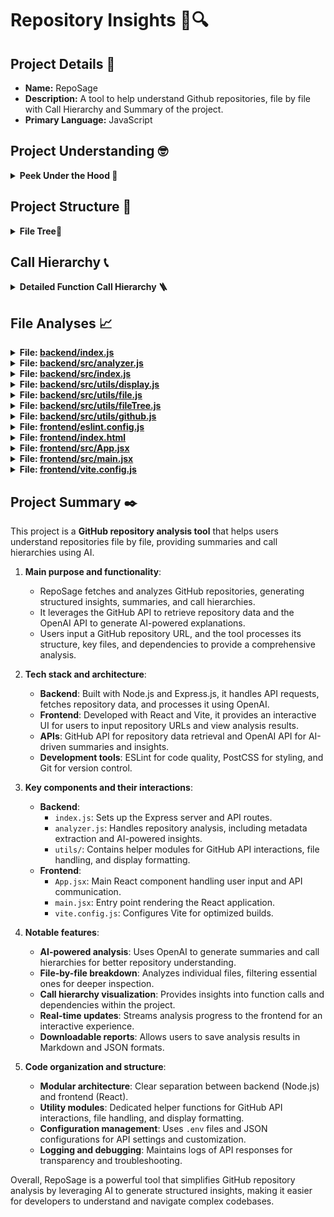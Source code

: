 # Repository Insights 📓🔍

## Project Details 📃
- **Name:** RepoSage
- **Description:** A tool to help understand Github repositories, file by file with Call Hierarchy and Summary of the project.
- **Primary Language:** JavaScript

## Project Understanding 🤓
<details>
  <summary><strong>Peek Under the Hood 👀</strong></summary>

  **RepoSage** is a comprehensive GitHub repository analysis tool structured with a clear separation between frontend and backend components. Here's a concise overview of its main components, tech stack, and architecture based on the provided file structure:

---

### **Main Components**

1. **Backend**
   - **Purpose**: Handles repository analysis, including fetching data from GitHub, processing files, generating call hierarchies, and interfacing with the OpenAI API for AI-powered summaries.
   - **Key Files & Directories**:
     - `index.js`: Entry point for the backend server, likely setting up Express.js routes and middleware.
     - `analyzer.js`: Core module responsible for analyzing repository data.
     - `openaiConfig.json` & `openaiConfigQA.json`: Configuration files for OpenAI API settings, allowing customization of model usage and token management.
     - `utils/`: Contains utility scripts such as `github.js` for GitHub API interactions, `file.js` and `fileTree.js` for file handling, and `display.js` for formatting outputs.
     - `package.json` & `package-lock.json`: Manage backend dependencies.
     - `postcss.config.js`: Configuration for PostCSS, suggesting CSS preprocessing is utilized.

2. **Frontend**
   - **Purpose**: Provides a user-friendly interface for users to input GitHub repository URLs, initiate analysis, and view the generated insights and summaries.
   - **Key Files & Directories**:
     - `App.jsx` & `App.css`: Main React component and its styling.
     - `main.jsx`: Entry point for the React application.
     - `assets/`: Contains static assets like images (`react.svg`, `vite.svg`).
     - `public/`: Holds the `index.html` and other public-facing assets.
     - `vite.config.js`: Configuration for Vite, enabling fast development and optimized builds.
     - `package.json` & `package-lock.json`: Manage frontend dependencies.
     - `eslint.config.js`: ESLint configuration ensuring code quality and consistency.

3. **Configuration & Support Files**
   - `.gitignore`: Specifies files and directories to be ignored by Git.
   - `.vscode/`: Contains VS Code specific settings and recommended extensions (`extensions.json`).
   - `README.md` & `LICENSE`: Provide project documentation and licensing information.

---

### **Tech Stack**

- **Backend**:
  - **Language**: JavaScript (Node.js)
  - **Framework**: Express.js
  - **APIs**: GitHub API for repository data, OpenAI API for AI-driven analysis and summarization
  - **Utilities**: Custom scripts for file handling and data processing

- **Frontend**:
  - **Library**: React
  - **Build Tool**: Vite for rapid development and efficient builds
  - **Styling**: CSS, with PostCSS integration for advanced CSS processing

- **Development Tools**:
  - **Code Quality**: ESLint for linting
  - **Version Control**: Git, with configurations tailored for both backend and frontend environments

---

### **Architecture**

- **Modular Structure**: Clear separation between backend and frontend directories, promoting maintainability and scalability.
  
- **API-Driven Communication**: The frontend interacts with the backend through RESTful APIs to fetch analysis results and display them to users.
  
- **AI Integration**: Utilizes OpenAI's APIs within the backend to generate intelligent summaries and insights, enhancing the depth of repository analysis.
  
- **Configuration Management**: Uses environment variables (`.env` files) and configuration JSON files to manage sensitive information and customizable settings, ensuring flexibility and security.
  
- **Logging & Monitoring**: Backend logs API responses (`apiResponsesLog.txt`) for transparency and debugging purposes, aiding in maintenance and issue resolution.

---

Overall, **RepoSage** leverages a modern JavaScript ecosystem with Node.js and React to deliver a robust tool for in-depth GitHub repository analysis. Its architecture emphasizes modularity, efficient development workflows, and intelligent data processing to provide users with comprehensive insights into their projects.

</details>

## Project Structure 🏯
<details>
  <summary><strong>File Tree🌲</strong></summary>

  📁 .vscode/
&nbsp;&nbsp;&nbsp;&nbsp;📄 [extensions.json](https://github.com/bhavya1600/RepoSage/blob/main/.vscode/extensions.json)
📁 backend/
&nbsp;&nbsp;&nbsp;&nbsp;📁 src/
&nbsp;&nbsp;&nbsp;&nbsp;&nbsp;&nbsp;&nbsp;&nbsp;📁 utils/
&nbsp;&nbsp;&nbsp;&nbsp;&nbsp;&nbsp;&nbsp;&nbsp;&nbsp;&nbsp;&nbsp;&nbsp;📄 [display.js](https://github.com/bhavya1600/RepoSage/blob/main/backend/src/utils/display.js)
&nbsp;&nbsp;&nbsp;&nbsp;&nbsp;&nbsp;&nbsp;&nbsp;&nbsp;&nbsp;&nbsp;&nbsp;📄 [file.js](https://github.com/bhavya1600/RepoSage/blob/main/backend/src/utils/file.js)
&nbsp;&nbsp;&nbsp;&nbsp;&nbsp;&nbsp;&nbsp;&nbsp;&nbsp;&nbsp;&nbsp;&nbsp;📄 [fileTree.js](https://github.com/bhavya1600/RepoSage/blob/main/backend/src/utils/fileTree.js)
&nbsp;&nbsp;&nbsp;&nbsp;&nbsp;&nbsp;&nbsp;&nbsp;&nbsp;&nbsp;&nbsp;&nbsp;📄 [github.js](https://github.com/bhavya1600/RepoSage/blob/main/backend/src/utils/github.js)
&nbsp;&nbsp;&nbsp;&nbsp;&nbsp;&nbsp;&nbsp;&nbsp;📄 [analyzer.js](https://github.com/bhavya1600/RepoSage/blob/main/backend/src/analyzer.js)
&nbsp;&nbsp;&nbsp;&nbsp;&nbsp;&nbsp;&nbsp;&nbsp;📄 [index.css](https://github.com/bhavya1600/RepoSage/blob/main/backend/src/index.css)
&nbsp;&nbsp;&nbsp;&nbsp;&nbsp;&nbsp;&nbsp;&nbsp;📄 [index.js](https://github.com/bhavya1600/RepoSage/blob/main/backend/src/index.js)
&nbsp;&nbsp;&nbsp;&nbsp;📄 [analysis_results.json](https://github.com/bhavya1600/RepoSage/blob/main/backend/analysis_results.json)
&nbsp;&nbsp;&nbsp;&nbsp;📄 [analysis_results.md](https://github.com/bhavya1600/RepoSage/blob/main/backend/analysis_results.md)
&nbsp;&nbsp;&nbsp;&nbsp;📄 [index.js](https://github.com/bhavya1600/RepoSage/blob/main/backend/index.js)
&nbsp;&nbsp;&nbsp;&nbsp;📄 [openaiConfig.json](https://github.com/bhavya1600/RepoSage/blob/main/backend/openaiConfig.json)
&nbsp;&nbsp;&nbsp;&nbsp;📄 [openaiConfigQA.json](https://github.com/bhavya1600/RepoSage/blob/main/backend/openaiConfigQA.json)
&nbsp;&nbsp;&nbsp;&nbsp;📄 [package-lock.json](https://github.com/bhavya1600/RepoSage/blob/main/backend/package-lock.json)
&nbsp;&nbsp;&nbsp;&nbsp;📄 [package.json](https://github.com/bhavya1600/RepoSage/blob/main/backend/package.json)
&nbsp;&nbsp;&nbsp;&nbsp;📄 [postcss.config.js](https://github.com/bhavya1600/RepoSage/blob/main/backend/postcss.config.js)
📁 frontend/
&nbsp;&nbsp;&nbsp;&nbsp;📁 public/
&nbsp;&nbsp;&nbsp;&nbsp;&nbsp;&nbsp;&nbsp;&nbsp;📄 [vite.svg](https://github.com/bhavya1600/RepoSage/blob/main/frontend/public/vite.svg)
&nbsp;&nbsp;&nbsp;&nbsp;📁 src/
&nbsp;&nbsp;&nbsp;&nbsp;&nbsp;&nbsp;&nbsp;&nbsp;📁 assets/
&nbsp;&nbsp;&nbsp;&nbsp;&nbsp;&nbsp;&nbsp;&nbsp;&nbsp;&nbsp;&nbsp;&nbsp;📄 [react.svg](https://github.com/bhavya1600/RepoSage/blob/main/frontend/src/assets/react.svg)
&nbsp;&nbsp;&nbsp;&nbsp;&nbsp;&nbsp;&nbsp;&nbsp;📄 [App.css](https://github.com/bhavya1600/RepoSage/blob/main/frontend/src/App.css)
&nbsp;&nbsp;&nbsp;&nbsp;&nbsp;&nbsp;&nbsp;&nbsp;📄 [App.jsx](https://github.com/bhavya1600/RepoSage/blob/main/frontend/src/App.jsx)
&nbsp;&nbsp;&nbsp;&nbsp;&nbsp;&nbsp;&nbsp;&nbsp;📄 [index.css](https://github.com/bhavya1600/RepoSage/blob/main/frontend/src/index.css)
&nbsp;&nbsp;&nbsp;&nbsp;&nbsp;&nbsp;&nbsp;&nbsp;📄 [main.jsx](https://github.com/bhavya1600/RepoSage/blob/main/frontend/src/main.jsx)
&nbsp;&nbsp;&nbsp;&nbsp;📄 [.gitignore](https://github.com/bhavya1600/RepoSage/blob/main/frontend/.gitignore)
&nbsp;&nbsp;&nbsp;&nbsp;📄 [eslint.config.js](https://github.com/bhavya1600/RepoSage/blob/main/frontend/eslint.config.js)
&nbsp;&nbsp;&nbsp;&nbsp;📄 [index.html](https://github.com/bhavya1600/RepoSage/blob/main/frontend/index.html)
&nbsp;&nbsp;&nbsp;&nbsp;📄 [package-lock.json](https://github.com/bhavya1600/RepoSage/blob/main/frontend/package-lock.json)
&nbsp;&nbsp;&nbsp;&nbsp;📄 [package.json](https://github.com/bhavya1600/RepoSage/blob/main/frontend/package.json)
&nbsp;&nbsp;&nbsp;&nbsp;📄 [README.md](https://github.com/bhavya1600/RepoSage/blob/main/frontend/README.md)
&nbsp;&nbsp;&nbsp;&nbsp;📄 [vite.config.js](https://github.com/bhavya1600/RepoSage/blob/main/frontend/vite.config.js)
📄 [.gitignore](https://github.com/bhavya1600/RepoSage/blob/main/.gitignore)
📄 [LICENSE](https://github.com/bhavya1600/RepoSage/blob/main/LICENSE)
📄 [README.md](https://github.com/bhavya1600/RepoSage/blob/main/README.md)


</details>

## Call Hierarchy 📞
<details>
  <summary><strong>Detailed Function Call Hierarchy 🪜</strong></summary>

  

</details>

## File Analyses 📈 

<details>
  <summary><strong>File: <a href="https://github.com/bhavya1600/RepoSage/blob/main/backend/index.js">backend/index.js</a></strong></summary>

  This file sets up an Express.js backend server that analyzes a given GitHub repository using the GitHub API and OpenAI's GPT model, then generates a markdown report.

**1. Main purpose and responsibilities**:  
- Provides an API endpoint (`/api/analyze`) to analyze a GitHub repository.  
- Fetches repository details, structure, and recent commits using the GitHub API.  
- Uses OpenAI's GPT model to generate a detailed markdown report on the repository.  
- Streams progress updates to the client and saves the analysis to a file.  

**2. Key functions and their purposes**:  
- **POST `/api/analyze`**:  
  - **Inputs**: `repo` (string, GitHub repo URL), `githubToken` (string, GitHub API token), `openaiToken` (string, OpenAI API key).  
  - **Processing**:  
    - Extracts repo owner and name from the URL.  
    - Initializes GitHub and OpenAI clients.  
    - Fetches repo details, file structure, and recent commits.  
    - Sends this data to OpenAI for analysis.  
    - Streams progress updates to the client.  
    - Saves the generated markdown report to `analysis_results.md`.  
  - **Outputs**: Streams progress messages (string) and the final markdown report (string).  

**3. Important interactions with other parts of the system**:  
- Uses `Octokit` to interact with the GitHub API for fetching repo details, contents, and commits.  
- Uses `OpenAI` to generate a markdown report based on the fetched data.  
- Writes the analysis result to `analysis_results.md` in the backend directory.  
- Uses Express.js and CORS to handle API requests from the frontend.  

**4. Notable features or patterns**:  
- **Streaming responses**: Uses `res.write()` to send real-time updates to the client.  
- **Error handling**: Catches errors and ensures responses are sent even if an error occurs.  
- **Asynchronous operations**: Uses `async/await` for API calls and file operations.  
- **Middleware usage**: Uses `express.json()` and `cors()` for handling JSON requests and cross-origin requests.  

Overall, this file serves as the backend API for analyzing GitHub repositories, integrating GitHub and OpenAI APIs, and providing real-time progress updates to the client.

  ---
</details>

<details>
  <summary><strong>File: <a href="https://github.com/bhavya1600/RepoSage/blob/main/backend/src/analyzer.js">backend/src/analyzer.js</a></strong></summary>

  This file (`backend/src/analyzer.js`) is responsible for analyzing a GitHub repository's structure, extracting metadata, filtering relevant files, and using OpenAI models to generate insights about the project.

### **1. Main purpose and responsibilities**:  
- Fetches repository metadata and file structure from GitHub.  
- Uses OpenAI models to analyze project structure, summarize files, and generate insights.  
- Filters important files for analysis and determines call hierarchy.  
- Generates a structured summary of the project.  

### **2. Key functions and their purposes**:  
- `createChatCompletion(openai, model, modelType, analysisPrompt)`:  
  - **Inputs**: OpenAI instance, model name (string), model type (string), analysis prompt (string).  
  - **Processing**: Calls OpenAI's API to generate a response based on the given prompt.  
  - **Output**: Returns the AI-generated response (string).  

- `saveApiCallContent(functionName, content)`:  
  - **Inputs**: Function name (string), content (string).  
  - **Processing**: Saves API responses to a log file.  
  - **Output**: None (writes to file).  

- `analyzeRepository(repoUrl)`:  
  - **Inputs**: GitHub repository URL (string).  
  - **Processing**: Fetches repository metadata, retrieves file tree, analyzes project structure, filters files, and generates insights using OpenAI.  
  - **Output**: Returns an analysis object containing repository details, file analysis, metadata, and summary (object).  

- `analyzeProjectStructure(openai, repoData, files, readmeContent)`:  
  - **Inputs**: OpenAI instance, repository metadata (object), list of files (array), README content (string).  
  - **Processing**: Uses OpenAI to analyze the project structure based on file names and README content.  
  - **Output**: Returns a textual summary of the project structure (string).  

- `smartFileFilter(files, projectUnderstanding)`:  
  - **Inputs**: List of repository files (array), project understanding (string).  
  - **Processing**: Uses OpenAI to determine essential files for analysis. Falls back to manual filtering if AI fails.  
  - **Output**: Returns a filtered list of important files (array).  

- `summarizeContent(openai, content, fileTree)`:  
  - **Inputs**: OpenAI instance, file content (string), file tree (array).  
  - **Processing**: Uses OpenAI to generate a summary of the file’s functionality.  
  - **Output**: Returns a summarized version of the file content (string).  

- `analyzeCode(openai, filePath, content, fileTree)`:  
  - **Inputs**: OpenAI instance, file path (string), file content (string), file tree (array).  
  - **Processing**: Uses OpenAI to generate a human-readable explanation and structured metadata for the file.  
  - **Output**: Returns an object containing text analysis (string) and JSON metadata (string).  

- `analyzeCallHierarchy(openai, fileMetadata, projectUnderstanding)`:  
  - **Inputs**: OpenAI instance, file metadata (array), project understanding (string).  
  - **Processing**: Uses OpenAI to generate a call hierarchy of function interactions.  
  - **Output**: Returns a structured call hierarchy (string).  

- `generateSummary(openai, analysis)`:  
  - **Inputs**: OpenAI instance, analysis object (object).  
  - **Processing**: Uses OpenAI to generate a structured summary of the project.  
  - **Output**: Returns a textual project summary (string).  

### **3. Important interactions with other parts of the system**:  
- Uses `Octokit` to interact with the GitHub API for fetching repository data and file contents.  
- Uses `OpenAI` to analyze code, summarize content, and generate insights.  
- Imports utility functions from `utils/github.js` and `utils/fileTree.js` for parsing GitHub URLs and building file trees.  
- Reads configuration from `openaiConfig.json` to determine model settings.  

### **4. Notable features or patterns**:  
- **AI-Powered Analysis**: Uses OpenAI models to analyze project structure, summarize files, and generate insights.  
- **Smart File Filtering**: Dynamically selects important files using AI or fallback logic.  
- **Call Hierarchy Generation**: Constructs a structured execution flow of the project.  
- **Logging API Responses**: Saves OpenAI responses for debugging and reference.  
- **Error Handling & Fallbacks**: Implements fallback mechanisms in case AI filtering fails.  

### **Overall**  
This file serves as the core logic for analyzing a GitHub repository, leveraging GitHub API and OpenAI models to extract meaningful insights, summarize code, and generate structured reports about the project's structure and execution flow.

  ---
</details>

<details>
  <summary><strong>File: <a href="https://github.com/bhavya1600/RepoSage/blob/main/backend/src/index.js">backend/src/index.js</a></strong></summary>

  This file sets up an Express.js backend server that provides API endpoints for analyzing a GitHub repository and serving the analysis results.

**1. Main purpose and responsibilities**:  
- Hosts an Express.js server to handle API requests.  
- Provides an endpoint to analyze a GitHub repository and stream logs to the client.  
- Serves the analysis results as a downloadable file.  

**2. Key functions and their purposes**:  
- `stripAnsiCodes(str: string) -> string`: Removes ANSI color codes from log messages before sending them to the client.  
- `app.get('/api/download-analysis')`:  
  - Inputs: HTTP request.  
  - Processing: Reads the `analysis_results.md` file and sends it as a response.  
  - Outputs: Markdown file content (text/markdown).  
- `app.post('/api/analyze')`:  
  - Inputs: JSON body containing `{ repo: string, githubToken?: string, openaiToken?: string }`.  
  - Processing:  
    - Validates the repository URL.  
    - Uses provided or environment tokens.  
    - Redirects `console.log` to stream logs to the client.  
    - Calls `analyzeRepository(repo)` to perform analysis.  
    - Saves results to `analysis_results.md`.  
  - Outputs: Streams logs, signals analysis completion, and sends errors if any.  

**3. Important interactions with other parts of the system**:  
- Calls `analyzeRepository` from `analyzer.js` to perform repository analysis.  
- Uses `saveToFile` from `utils/file.js` to store analysis results.  
- Reads `analysis_results.md` to serve it as a downloadable file.  
- Uses environment variables from `.env` for API tokens.  

**4. Notable features or patterns**:  
- Uses Express.js with CORS and JSON middleware.  
- Implements streaming responses to send real-time logs to the client.  
- Overrides `console.log` to capture and send logs dynamically.  
- Gracefully restores `console.log` in case of errors.  

Overall, this file is the core backend server that facilitates repository analysis by handling API requests, executing the analysis process, and serving the results efficiently.

  ---
</details>

<details>
  <summary><strong>File: <a href="https://github.com/bhavya1600/RepoSage/blob/main/backend/src/utils/display.js">backend/src/utils/display.js</a></strong></summary>

  This file is responsible for displaying analysis results in a structured and visually appealing format using colored console output.  

**1. Main purpose and responsibilities**:  
- Formats and prints repository analysis results to the console in a readable way.  
- Uses color coding (via `chalk`) to enhance readability.  
- Displays repository metadata, summary, project structure, call hierarchy, and file-specific analyses.  

**2. Key functions and their purposes**:  
- `displayResults(analysis)`:  
  - **Inputs**: `analysis` (Object) containing repository details, summary, file tree, call hierarchy, and file analyses.  
  - **Processing**: Prints repository metadata, summary, project structure, call hierarchy, and file-specific analyses using `console.log` with `chalk` for styling. Calls `displayFileTree` to visualize the file structure.  
  - **Outputs**: Logs formatted analysis results to the console (no return value).  

- `displayFileTree(node, indent)`:  
  - **Inputs**: `node` (Object) representing a file or directory in the project structure, `indent` (String) for formatting indentation.  
  - **Processing**: Recursively traverses the file tree, printing directories with an 📁 icon and files with a 📄 icon, applying indentation for hierarchy visualization.  
  - **Outputs**: Logs the structured file tree to the console (no return value).  

**3. Important interactions with other parts of the system**:  
- Receives `analysis` data from the backend analysis process (likely generated by `analyzer.js`).  
- Uses `displayFileTree` to recursively print the project structure.  
- Outputs results that reference `analysis_results.md` and `analysis_results.json`, which are likely generated elsewhere in the backend.  

**4. Notable features or patterns**:  
- Uses `chalk` for colored and bold console output, improving readability.  
- Implements recursion in `displayFileTree` to handle nested directories dynamically.  
- Uses emojis (📊, 📁, 📄) to make the output visually distinct and user-friendly.  

Overall, this file enhances the presentation of repository analysis results, making them more readable and structured for developers reviewing the output.

  ---
</details>

<details>
  <summary><strong>File: <a href="https://github.com/bhavya1600/RepoSage/blob/main/backend/src/utils/file.js">backend/src/utils/file.js</a></strong></summary>

  **1. Main purpose and responsibilities**:  
This module handles saving analysis results to both Markdown (`.md`) and JSON (`.json`) files, while also formatting file structures and generating GitHub links for repository files.  

**2. Key functions and their purposes**:  
- `saveToFile(filename: string, analysis: object) -> Promise<void>`  
  - **Inputs**:  
    - `filename` (string): The name of the file to save the Markdown content.  
    - `analysis` (object): Contains repository details, project insights, file structures, and analysis results.  
  - **Processing**:  
    - Constructs a GitHub repository URL.  
    - Formats the analysis data into a structured Markdown report.  
    - Saves the Markdown report to the specified file.  
    - Extracts key metadata and saves it separately as a JSON file.  
  - **Outputs**: Saves analysis results in `.md` and `.json` formats.  

- `formatFileTree(node: object, indent: string, repoUrl: string, branch: string, parentPath?: string) -> string`  
  - **Inputs**:  
    - `node` (object): Represents a file or directory in the project structure.  
    - `indent` (string): Formatting indentation for display.  
    - `repoUrl` (string): Base GitHub repository URL.  
    - `branch` (string): Repository branch name.  
    - `parentPath` (optional string): The accumulated path of the parent directory.  
  - **Processing**:  
    - Recursively formats the file tree into a readable structure.  
    - Generates clickable GitHub links for files.  
  - **Outputs**: Returns a formatted string representing the file tree.  

- `getFullPath(node: object) -> string`  
  - **Inputs**:  
    - `node` (object): A file or directory node.  
  - **Processing**:  
    - Retrieves the full path of a file or directory.  
    - If `node.path` exists, it is used directly; otherwise, the path is reconstructed from parent references.  
  - **Outputs**: Returns the full file path as a string.  

**3. Important interactions with other parts of the system**:  
- Uses `fs/promises` to write analysis results to files.  
- Interacts with `analysis` data, which likely originates from `backend/src/analyzer.js`.  
- Generates GitHub links for files, suggesting integration with `backend/src/utils/github.js`.  
- Uses `fileTree` data, possibly processed by `backend/src/utils/fileTree.js`.  

**4. Notable features or patterns**:  
- Uses async/await for file operations to ensure non-blocking execution.  
- Implements recursive tree traversal for formatting file structures.  
- Encodes file paths for GitHub URLs to handle special characters.  
- Uses Markdown `<details>` tags for collapsible sections, improving readability.  

Overall, this module is responsible for saving structured analysis reports, formatting file structures, and ensuring repository files are easily accessible via GitHub links.

  ---
</details>

<details>
  <summary><strong>File: <a href="https://github.com/bhavya1600/RepoSage/blob/main/backend/src/utils/fileTree.js">backend/src/utils/fileTree.js</a></strong></summary>

  **1. Main purpose and responsibilities**:  
This module constructs a hierarchical file tree structure from a list of file paths and ensures the tree is sorted with directories appearing before files.  

**2. Key functions and their purposes**:  
- `buildFileTree(files)`:  
  - **Inputs**: `files` (array of objects, each containing `path` (string) and `type` (string, either 'file' or 'directory')).  
  - **Processing**: Iterates through the file paths, splitting them into parts and constructing a nested tree structure where directories contain child elements. Ensures that if a directory was mistakenly identified as a file, it is corrected.  
  - **Outputs**: Returns a sorted hierarchical file tree object with `name`, `type`, and `children` properties (object).  

- `sortFileTree(node)`:  
  - **Inputs**: `node` (object representing a directory or file in the tree).  
  - **Processing**: Recursively sorts the children of each directory, ensuring directories appear before files and all entries are sorted alphabetically.  
  - **Outputs**: Returns a sorted version of the input file tree node (object).  

**3. Important interactions with other parts of the system**:  
- Likely interacts with `backend/src/utils/file.js` for file-related operations.  
- May be used in `backend/src/analyzer.js` or other backend logic to structure and display file system data.  
- Could be utilized in `backend/src/utils/display.js` to present the file tree in a readable format.  

**4. Notable features or patterns**:  
- Uses a recursive approach to construct and sort the file tree.  
- Ensures directories are prioritized over files when sorting.  
- Handles cases where a file is mistakenly treated as a directory and corrects it dynamically.  

Overall, this module is responsible for transforming a flat list of file paths into a structured, sorted file tree, making it easier to navigate and process file system data.

  ---
</details>

<details>
  <summary><strong>File: <a href="https://github.com/bhavya1600/RepoSage/blob/main/backend/src/utils/github.js">backend/src/utils/github.js</a></strong></summary>

  This file provides utility functions for handling GitHub repository URLs.  

**1. Main purpose and responsibilities**:  
This module is responsible for parsing GitHub repository URLs to extract the repository owner and name in a structured format.  

**2. Key functions and their purposes**:  
- `parseGitHubUrl(url: string) -> { owner: string, repo: string }`  
  - **Inputs**: A GitHub repository URL (string).  
  - **Processing**:  
    - Parses the URL using the `URL` constructor.  
    - Extracts the repository owner and name from the pathname.  
    - Removes `.git` from the repository name if present.  
    - Throws an error if the URL format is invalid.  
  - **Outputs**: An object containing `owner` (string) and `repo` (string).  

**3. Important interactions with other parts of the system**:  
- Likely used in other backend utilities or API handlers to extract repository details from user-provided GitHub URLs.  
- May interact with functions that fetch repository data or analyze repository contents.  

**4. Notable features or patterns**:  
- Uses `URL` API for robust URL parsing.  
- Implements error handling to ensure valid GitHub URLs.  
- Removes `.git` suffix for cleaner repository names.  

Overall, this function ensures that GitHub repository URLs are correctly parsed and standardized for further processing in the system.

  ---
</details>

<details>
  <summary><strong>File: <a href="https://github.com/bhavya1600/RepoSage/blob/main/frontend/eslint.config.js">frontend/eslint.config.js</a></strong></summary>

  The `eslint.config.js` file configures ESLint for the frontend, ensuring code quality and enforcing best practices, particularly for JavaScript and React.  

**1. Main purpose and responsibilities**:  
This file sets up ESLint for the frontend, specifying linting rules, plugins, and configurations to enforce coding standards and prevent common errors in JavaScript and React code.  

**2. Key functions and their purposes**:  
- The configuration object defines:  
  - `ignores`: Specifies files (`dist/`) to be ignored.  
  - `files`: Targets JavaScript and JSX files for linting.  
  - `languageOptions`: Sets ECMAScript version, global variables, and parser options.  
  - `settings`: Defines React version (`18.3`).  
  - `plugins`: Includes ESLint plugins for React, React Hooks, and React Refresh.  
  - `rules`: Merges recommended rules from ESLint, React, and React Hooks, while customizing specific rules (e.g., disabling `react/jsx-no-target-blank` and configuring `react-refresh/only-export-components`).  

**3. Important interactions with other parts of the system**:  
- Ensures consistent coding standards in `frontend/src/` files.  
- Works with ESLint plugins (`eslint-plugin-react`, `eslint-plugin-react-hooks`, `eslint-plugin-react-refresh`) to enforce React-specific best practices.  
- Helps maintain code quality and prevent runtime errors in React components.  

**4. Notable features or patterns**:  
- Uses a modular ESLint configuration approach with plugins and recommended rule sets.  
- Supports modern ECMAScript features (`ecmaVersion: 'latest'`).  
- Customizes specific React rules for better development flexibility.  

Overall, this file ensures that the frontend codebase adheres to best practices, reducing potential bugs and improving maintainability.

  ---
</details>

<details>
  <summary><strong>File: <a href="https://github.com/bhavya1600/RepoSage/blob/main/frontend/index.html">frontend/index.html</a></strong></summary>

  The `index.html` file serves as the main entry point for the frontend, providing the base HTML structure and linking to the React application.  

**1. Main purpose and responsibilities**:  
This file initializes the frontend by defining the root HTML structure and loading the React application via `main.jsx`.  

**2. Key functions and their purposes**:  
- This file does not contain functions but serves as a static entry point that:  
  - Loads the React app by including `<script type="module" src="/src/main.jsx"></script>`.  
  - Provides a `<div id="root"></div>` where React mounts the application.  

**3. Important interactions with other parts of the system**:  
- It interacts with `frontend/src/main.jsx`, which initializes the React app and renders it inside the `#root` div.  
- It references `/vite.svg` as the favicon.  

**4. Notable features or patterns**:  
- Uses the `<!doctype html>` declaration for modern HTML standards.  
- Includes `<meta>` tags for character encoding and viewport settings for responsiveness.  
- Uses Vite’s module-based script loading for efficient bundling and development.  

Overall, this file acts as the foundational HTML structure for the frontend, ensuring that the React application is properly initialized and displayed in the browser.

  ---
</details>

<details>
  <summary><strong>File: <a href="https://github.com/bhavya1600/RepoSage/blob/main/frontend/src/App.jsx">frontend/src/App.jsx</a></strong></summary>

  This file defines the main frontend component for a GitHub repository analysis tool, handling user input, API requests, and displaying progress logs.

**1. Main purpose and responsibilities**:  
- Provides a UI for users to input a GitHub repository URL and optional API tokens.  
- Sends requests to a backend API to analyze the repository.  
- Displays real-time progress logs and allows users to download the analysis results.  

**2. Key functions and their purposes**:  
- `handleSubmit(e: Event) -> void`:  
  - Prevents form submission default behavior.  
  - Sends a POST request to `http://localhost:5000/api/analyze` with repository details.  
  - Reads and processes streamed response logs, updating UI accordingly.  
- `handleDownload() -> void`:  
  - Fetches the analysis results from `http://localhost:5000/api/download-analysis`.  
  - Creates a downloadable link for the results file (`analysis_results.md`).  

**3. Important interactions with other parts of the system**:  
- Communicates with the backend API (`backend/index.js`) for repository analysis and result retrieval.  
- Uses React state (`useState`) to manage form inputs, logs, and UI updates.  
- Dynamically updates UI based on backend responses.  

**4. Notable features or patterns**:  
- Uses React hooks (`useState`) for state management.  
- Implements streaming response handling for real-time log updates.  
- Provides a clean UI with form validation and conditional button states.  

Overall, this file serves as the main user interface for initiating and monitoring GitHub repository analysis, ensuring smooth interaction with the backend.

  ---
</details>

<details>
  <summary><strong>File: <a href="https://github.com/bhavya1600/RepoSage/blob/main/frontend/src/main.jsx">frontend/src/main.jsx</a></strong></summary>

  **1. Main purpose and responsibilities**:  
This file serves as the entry point for the React frontend application, initializing and rendering the root React component (`App`) into the DOM.  

**2. Key functions and their purposes**:  
- `createRoot(document.getElementById('root')).render(<StrictMode><App /></StrictMode>)`:  
  - **Inputs**:  
    - `document.getElementById('root')`: Retrieves the DOM element with the ID `root` (HTMLElement).  
  - **Processing**:  
    - Uses React's `createRoot` API to create a root container for rendering the React application.  
    - Wraps the `App` component in `<StrictMode>`, which helps identify potential issues in the application during development.  
  - **Outputs**:  
    - Renders the `App` component inside the `root` DOM element (no return value).  

**3. Important interactions with other parts of the system**:  
- Imports `App` from `./App.jsx`, which serves as the main component of the application.  
- Imports `index.css` for global styling.  
- Uses `StrictMode` from React to enforce best practices and detect potential issues.  

**4. Notable features or patterns**:  
- Uses React 18's `createRoot` API instead of the older `ReactDOM.render`, improving performance and concurrency support.  
- Wraps the application in `StrictMode`, which helps catch potential problems in development.  

Overall, this file is essential for bootstrapping the React frontend, ensuring that the `App` component is properly rendered into the DOM with best practices in place.

  ---
</details>

<details>
  <summary><strong>File: <a href="https://github.com/bhavya1600/RepoSage/blob/main/frontend/vite.config.js">frontend/vite.config.js</a></strong></summary>

  The `vite.config.js` file configures Vite, a fast frontend build tool, for a React-based project.  

**1. Main purpose and responsibilities**:  
This file sets up Vite to work with React by defining necessary plugins and configurations for the development and build process.  

**2. Key functions and their purposes**:  
- `defineConfig({ plugins: [react()] })`:  
  - **Inputs**: An object with a `plugins` array containing `react()`.  
  - **Processing**: Uses Vite’s `defineConfig` function to structure the configuration and includes the React plugin to enable JSX and other React-specific optimizations.  
  - **Outputs**: Exports the Vite configuration object.  

**3. Important interactions with other parts of the system**:  
- Works with `frontend/package.json` where dependencies like `vite` and `@vitejs/plugin-react` are defined.  
- Affects how `frontend/src/main.jsx` and other React components are processed and served during development.  

**4. Notable features or patterns**:  
- Uses `defineConfig` for better TypeScript support and structured configuration.  
- Includes `@vitejs/plugin-react` to enable React-specific optimizations.  

Overall, this file ensures that Vite properly handles React files, optimizing the development experience and build process.

  ---
</details>


## Project Summary ✒️
This project is a **GitHub repository analysis tool** that helps users understand repositories file by file, providing summaries and call hierarchies using AI.  

1. **Main purpose and functionality**:  
   - RepoSage fetches and analyzes GitHub repositories, generating structured insights, summaries, and call hierarchies.  
   - It leverages the GitHub API to retrieve repository data and the OpenAI API to generate AI-powered explanations.  
   - Users input a GitHub repository URL, and the tool processes its structure, key files, and dependencies to provide a comprehensive analysis.  

2. **Tech stack and architecture**:  
   - **Backend**: Built with Node.js and Express.js, it handles API requests, fetches repository data, and processes it using OpenAI.  
   - **Frontend**: Developed with React and Vite, it provides an interactive UI for users to input repository URLs and view analysis results.  
   - **APIs**: GitHub API for repository data retrieval and OpenAI API for AI-driven summaries and insights.  
   - **Development tools**: ESLint for code quality, PostCSS for styling, and Git for version control.  

3. **Key components and their interactions**:  
   - **Backend**:  
     - `index.js`: Sets up the Express server and API routes.  
     - `analyzer.js`: Handles repository analysis, including metadata extraction and AI-powered insights.  
     - `utils/`: Contains helper modules for GitHub API interactions, file handling, and display formatting.  
   - **Frontend**:  
     - `App.jsx`: Main React component handling user input and API communication.  
     - `main.jsx`: Entry point rendering the React application.  
     - `vite.config.js`: Configures Vite for optimized builds.  

4. **Notable features**:  
   - **AI-powered analysis**: Uses OpenAI to generate summaries and call hierarchies for better repository understanding.  
   - **File-by-file breakdown**: Analyzes individual files, filtering essential ones for deeper inspection.  
   - **Call hierarchy visualization**: Provides insights into function calls and dependencies within the project.  
   - **Real-time updates**: Streams analysis progress to the frontend for an interactive experience.  
   - **Downloadable reports**: Allows users to save analysis results in Markdown and JSON formats.  

5. **Code organization and structure**:  
   - **Modular architecture**: Clear separation between backend (Node.js) and frontend (React).  
   - **Utility modules**: Dedicated helper functions for GitHub API interactions, file handling, and display formatting.  
   - **Configuration management**: Uses `.env` files and JSON configurations for API settings and customization.  
   - **Logging and debugging**: Maintains logs of API responses for transparency and troubleshooting.  

Overall, RepoSage is a powerful tool that simplifies GitHub repository analysis by leveraging AI to generate structured insights, making it easier for developers to understand and navigate complex codebases.